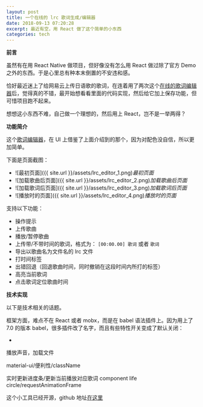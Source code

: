 ```yaml
---
layout: post
title: 一个在线的 lrc 歌词生成/编辑器
date: 2018-09-13 07:20:28
excerpt: 最近有空，用 React 做了这个简单的小东西
categories: tech
---
```


**前言**

虽然有在用 React Native 做项目，但好像没有怎么用 React 做过除了官方 Demo 之外的东西。于是心里总有种本末倒置的不安违和感。

恰好最近迷上了给网易云上传日语歌的歌词，在连着用了两次这个[在线的歌词编辑器](http://heysh.xyz/hieda-lrc-editor/)后，觉得真的不错，最开始想看看里面的代码实现，然后给它加上保存功能，但可惜项目跑不起来。

想想这小东西不难，自己做一个理想的，然后用上 React，岂不是一举两得？

**功能简介**

这个[歌词编辑器](https://judes.me/lrc_editor/)，在 UI 上借鉴了上面介绍到的那个，因为对配色没自信，所以更加简单。

下面是页面截图：

- ![最初页面]({{ site.url }}/assets/lrc_editor_1.png)*最初页面*
- ![加载歌曲后页面]({{ site.url }}/assets/lrc_editor_2.png)*加载歌曲后页面*
- ![加载歌词后页面]({{ site.url }}/assets/lrc_editor_3.png)*加载歌词后页面*
- ![播放时的页面]({{ site.url }}/assets/lrc_editor_4.png)*播放时的页面*

支持以下功能：

- 操作提示
- 上传歌曲
- 播放/暂停歌曲
- 上传带/不带时间的歌词，格式为： `[00:00.00] 歌词` 或者 `歌词`
- 导出以歌曲名为文件名的 lrc 文件
- 打时间标签
- 出错回退（回退歌曲时间，同时撤销在这段时间内所打的标签）
- 高亮当前歌词
- 点击歌词定位歌曲时间

**技术实现**

以下是技术相关的话题。

框架方面，难点不在 React 或者 mobx，而是在 babel 语法插件上。因为用上了 7.0 的版本 babel，很多插件改了名字，而且有些特性开关变成了默认关闭：

- 

播放声音，加载文件

material-ui/便利性/className

实时更新进度条/更新当前播放对应歌词 component life circle/requestAnimationFrame

这个小工具已经开源，github 地址[在这里](https://github.com/yiyizym/lrc_editor)